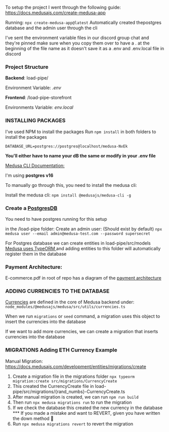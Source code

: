 To setup the project I went through the following guide: https://docs.medusajs.com/create-medusa-app

Running: `npx create-medusa-app@latest`
Automatically created thepostgres database and the admin user through the cli

I've sent the environment variable files in our discord group chat and they're pinned
make sure when you copy them over to have a . at the beginning of the file name as it doesn't save it as a .env and .env.local file in discord

### Project Structure

**Backend**: load-pipe/

Environment Variable: _.env_



**Frontend**: /load-pipe-storefront    

Environments Variable: _env.local_   

### INSTALLING PACKAGES
I've used NPM to install the packages
Run `npm install` in both folders to install the packages

`DATABASE_URL=postgres://postgres@localhost/medusa-NvEk`

**You'll either have to name your dB the same or modify in your .env file**


[Medusa CLI Documentation:](https://docs.medusajs.com/cli/reference) 

I'm using **postgres v16**

To manually go through this, you need to install the medusa cli:

Install the medusa cli: `npm install @medusajs/medusa-cli -g`

### Create a [PostgresDB](https://docs.medusajs.com/development/backend/configurations#database_database)
You need to have postgres running for this setup

in the /load-pipe folder:
Create an admin user: (Should exist by default)
`npx medusa user --email admin@medusa-test.com --password supersecret
`

For Postgres database we can create entities in load-pipe/src/models
[Medusa uses TypeORM ](https://docs.medusajs.com/development/entities/overview)and adding entities to this folder will automatically register them in the database


### Payment Architecture:
E-commerce.pdf in root of repo has a diagram of the [payment architecture](https://docs.medusajs.com/modules/carts-and-checkout/payment)


### ADDING CURRENCIES TO THE DATABASE
[Currencies](https://docs.medusajs.com/modules/regions-and-currencies/currencies) are defined in the core of Medusa backend under: `node_modules/@medusajs/medusa/src/utils/currencies.ts`

When we run `migrations` or `seed` command, a migration uses this object to insert the currencies into the database

If we want to add more currencies, we can create a migration that inserts currencies into the database

### MIGRATIONS Adding ETH Currency Example
Manual Migration: https://docs.medusajs.com/development/entities/migrations/create
1. Create a migration file in the migrations folder
`npx typeorm migration:create src/migrations/CurrencyCreate` 
2. This created the CurrencyCreate file in load-pipe/src/migrations/{rand_numbs}-CurrencyCreate.ts
3. After manual migration is created, we can run `npm run build`
4. Then run `npx medusa migrations run` to run the migration
5. If we check the database this created the new currency in the database
*** If you made a mistake and want to REVERT, given you have written the down method 🎩
6. Run `npx medusa migrations revert` to revert the migration



